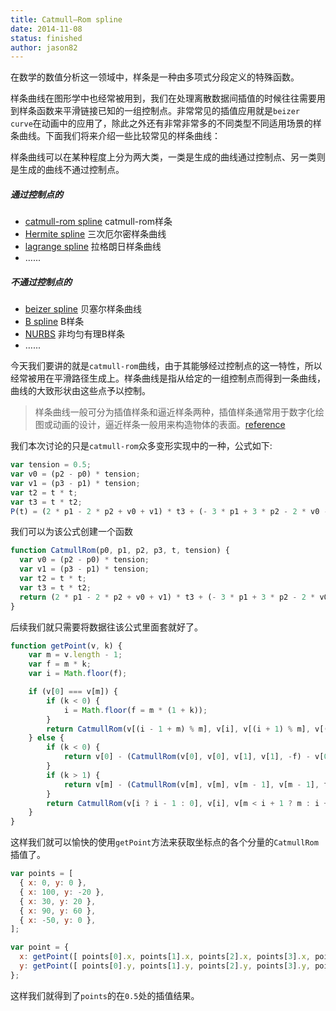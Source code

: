 ```yaml
---
title: Catmull–Rom spline
date: 2014-11-08
status: finished
author: jason82
---
```


在数学的数值分析这一领域中，样条是一种由多项式分段定义的特殊函数。

样条曲线在图形学中也经常被用到，我们在处理离散数据间插值的时候往往需要用到样条函数来平滑链接已知的一组控制点。非常常见的插值应用就是`beizer curve`在动画中的应用了，除此之外还有非常非常多的不同类型不同适用场景的样条曲线。下面我们将来介绍一些比较常见的样条曲线：

样条曲线可以在某种程度上分为两大类，一类是生成的曲线通过控制点、另一类则是生成的曲线不通过控制点。

##### 通过控制点的

* [catmull-rom spline](https://en.wikipedia.org/wiki/Centripetal_Catmull%E2%80%93Rom_spline) catmull-rom样条
* [Hermite spline](https://en.wikipedia.org/wiki/Cubic_Hermite_spline) 三次厄尔密样条曲线
* [lagrange spline](http://www.math.ucla.edu/~baker/149.1.02w/handouts/x_lagrange.pdf) 拉格朗日样条曲线
* …...

#####  不通过控制点的

* [beizer spline](https://en.wikipedia.org/wiki/B%C3%A9zier_curve) 贝塞尔样条曲线
* [B spline](https://en.wikipedia.org/wiki/B-spline) B样条
* [NURBS](https://en.wikipedia.org/wiki/Non-uniform_rational_B-spline) 非均匀有理B样条
* …...

今天我们要讲的就是`catmull-rom`曲线，由于其能够经过控制点的这一特性，所以经常被用在平滑路径生成上。样条曲线是指从给定的一组控制点而得到一条曲线，曲线的大致形状由这些点予以控制。

> 样条曲线一般可分为插值样条和逼近样条两种，插值样条通常用于数字化绘图或动画的设计，逼近样条一般用来构造物体的表面。[reference](http://www.cnblogs.com/WhyEngine/p/4020390.html)

我们本次讨论的只是`catmull-rom`众多变形实现中的一种，公式如下:

```javascript
var tension = 0.5;
var v0 = (p2 - p0) * tension;
var v1 = (p3 - p1) * tension;
var t2 = t * t;
var t3 = t * t2;
P(t) = (2 * p1 - 2 * p2 + v0 + v1) * t3 + (- 3 * p1 + 3 * p2 - 2 * v0 - v1) * t2 + v0 * t + p1;
```

我们可以为该公式创建一个函数

```javascript
function CatmullRom(p0, p1, p2, p3, t, tension) {
  var v0 = (p2 - p0) * tension;
  var v1 = (p3 - p1) * tension;
  var t2 = t * t;
  var t3 = t * t2;
  return (2 * p1 - 2 * p2 + v0 + v1) * t3 + (- 3 * p1 + 3 * p2 - 2 * v0 - v1) * t2 + v0 * t + p1;
}
```

后续我们就只需要将数据往该公式里面套就好了。

```javascript
function getPoint(v, k) {
    var m = v.length - 1;
    var f = m * k;
    var i = Math.floor(f);

    if (v[0] === v[m]) {
        if (k < 0) {
            i = Math.floor(f = m * (1 + k));
        }
        return CatmullRom(v[(i - 1 + m) % m], v[i], v[(i + 1) % m], v[(i + 2) % m], f - i);
    } else {
        if (k < 0) {
            return v[0] - (CatmullRom(v[0], v[0], v[1], v[1], -f) - v[0]);
        }
        if (k > 1) {
            return v[m] - (CatmullRom(v[m], v[m], v[m - 1], v[m - 1], f - m) - v[m]);
        }
        return CatmullRom(v[i ? i - 1 : 0], v[i], v[m < i + 1 ? m : i + 1], v[m < i + 2 ? m : i + 2], f - i);
    }
}
```

这样我们就可以愉快的使用`getPoint`方法来获取坐标点的各个分量的`CatmullRom`插值了。

```javascript
var points = [
  { x: 0, y: 0 },
  { x: 100, y: -20 },
  { x: 30, y: 20 },
  { x: 90, y: 60 },
  { x: -50, y: 0 },
];

var point = {
  x: getPoint([ points[0].x, points[1].x, points[2].x, points[3].x, points[4].x, ], 0.5, 0.5),
  y: getPoint([ points[0].y, points[1].y, points[2].y, points[3].y, points[4].y, ], 0.5, 0.5),
};
```

这样我们就得到了`points`的在`0.5`处的插值结果。